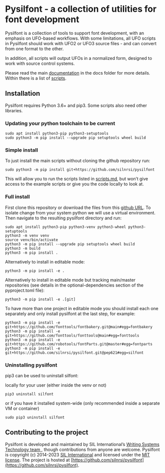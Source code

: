 # Pysilfont - a collection of utilities for font development

Pysilfont is a collection of tools to support font development, with an emphasis on UFO-based workflows. With some limitations, all UFO scripts in Pysilfont should work with UFO2 or UFO3 source files - and can convert from one format to the other.

In addition, all scripts will output UFOs in a normalized form, designed to work with source control systems.

Please read the main [documentation](docs/docs.md) in the docs folder for more details. Within there is a list of [scripts](docs/scripts.md).

## Installation

Pysilfont requires Python 3.6+ and pip3. Some scripts also need other libraries.

### Updating your python toolchain to be current
```
sudo apt install python3-pip python3-setuptools
sudo python3 -m pip install --upgrade pip setuptools wheel build
```

### Simple install
To just install the main scripts without cloning the github repository run:
```
sudo python3 -m pip install git+https://github.com/silnrsi/pysilfont
```

This will allow you to run the scripts listed in [scripts.md](docs/scripts.md), but won’t give access
to the example scripts or give you the code locally to look at.

### Full install

First clone this repository or download the files from this [github URL](https://github.com/silnrsi/pysilfont). To isolate change from your system python we will use a virtual environment.
Then navigate to the resulting pysilfont directory and run:
```
sudo apt install python3-pip python3-venv python3-wheel python3-setuptools
python3 -m venv venv
source venv/bin/activate
python3 -m pip install --upgrade pip setuptools wheel build
python3 -m build
python3 -m pip install .
```

Alternatively to install in editable mode:
```
python3 -m pip install -e .
```

Alternatively to install in editable mode but tracking main/master repositories
(see details in the optional-dependencies section of the pyproject.toml file):
```
python3 -m pip install -e .[git]
```

To have more than one project in editable mode you should install each one separately and only install pysilfont at the last step, for example:
```
python3 -m pip install -e git+https://github.com/fonttools/fontbakery.git@main#egg=fontbakery
python3 -m pip install -e git+https://github.com/fonttools/fonttools@main#egg=fonttools
python3 -m pip install -e git+https://github.com/robotools/fontParts.git@master#egg=fontparts
python3 -m pip install -e git+https://github.com/silnrsi/pysilfont.git@pep621#egg=silfont
```

### Uninstalling pysilfont

pip3 can be used to uninstall silfont:

locally for your user (either inside the venv or not)
```
pip3 uninstall silfont
```

or if you have it installed system-wide (only recommended inside a separate VM or container)
```
sudo pip3 uninstall silfont
```


## Contributing to the project

Pysilfont is developed and maintained by SIL International’s [Writing Systems Technology team ](https://software.sil.org/wstech/), though contributions from anyone are welcome. Pysilfont is copyright (c) 2014-2023 [SIL International](https://www.sil.org) and licensed under the [MIT license](https://en.wikipedia.org/wiki/MIT_License). The project is hosted at [https://github.com/silnrsi/pysilfont](https://github.com/silnrsi/pysilfont).
